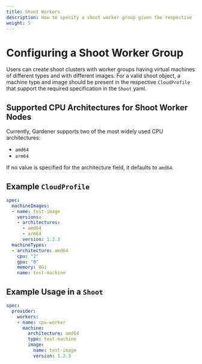 ```yaml
---
title: Shoot Workers
description: How to specify a shoot worker group given the respective `CloudProfile`
weight: 5
---
```


# Configuring a Shoot Worker Group 

Users can create shoot clusters with worker groups having virtual machines of different types and with different images. For a valid shoot object, a machine type and image should be present in the respective `CloudProfile` that support the required specification in the `Shoot` yaml.

## Supported CPU Architectures for Shoot Worker Nodes

Currently, Gardener supports two of the most widely used CPU architectures:

* `amd64`
* `arm64`

If no value is specified for the architecture field, it defaults to `amd64`.

## Example `CloudProfile`

```yaml
spec:
  machineImages:
  - name: test-image
    versions:
    - architectures:
      - amd64
      - arm64
      version: 1.2.3
  machineTypes:
  - architecture: amd64
    cpu: "2"
    gpu: "0"
    memory: 8Gi
    name: test-machine
```

## Example Usage in a `Shoot`

```yaml
spec:
  provider:
    workers:
    - name: cpu-worker
      machine:
        architecture: amd64
        type: test-machine
        image:
          name: test-image
          version: 1.2.3
```

